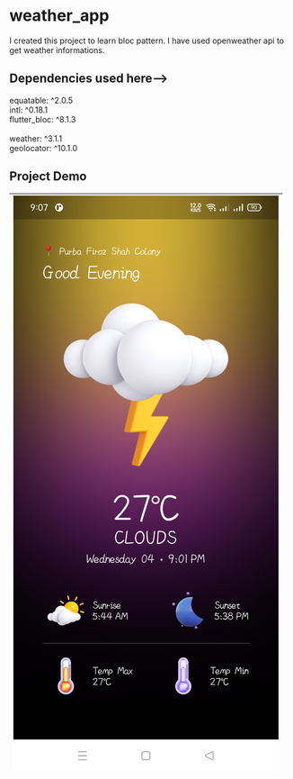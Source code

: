 # weather_app

I created this project to learn bloc pattern. I have used openweather api to get weather informations.

## Dependencies used here-->

  equatable: ^2.0.5<br>
  intl: ^0.18.1<br>
  flutter_bloc: ^8.1.3<br>  
  weather: ^3.1.1<br>
  geolocator: ^10.1.0<br>

## Project Demo
 
| ![Image 1](https://github.com/Istiaq66/weather_app/blob/main/assets/sample1.jpg) |
|:----------------------:|

